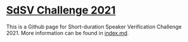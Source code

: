 # [SdSV Challenge 2021](https://sdsvc.github.io/)

This is a Github page for Short-duration Speaker Verification Challenge 2021. More information can be found in [index.md](/index.md). 

